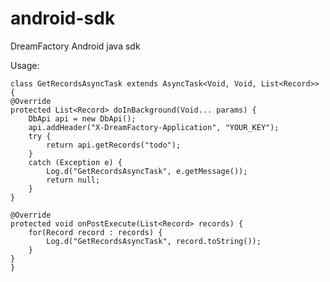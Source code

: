 android-sdk
===========

DreamFactory Android java sdk 

Usage:

    class GetRecordsAsyncTask extends AsyncTask<Void, Void, List<Record>> {
    @Override
    protected List<Record> doInBackground(Void... params) {
        DbApi api = new DbApi();
        api.addHeader("X-DreamFactory-Application", "YOUR_KEY");
        try {
            return api.getRecords("todo");
        }
        catch (Exception e) {
            Log.d("GetRecordsAsyncTask", e.getMessage());
            return null;
        }
    }

    @Override
    protected void onPostExecute(List<Record> records) {
        for(Record record : records) {
            Log.d("GetRecordsAsyncTask", record.toString());
        }
    }
    }



